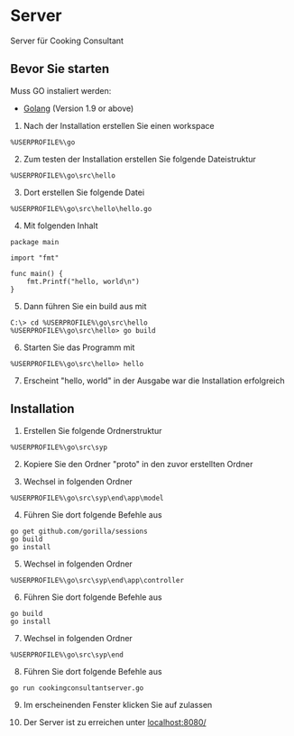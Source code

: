 # Server

Server für Cooking Consultant

## Bevor Sie starten

Muss GO instaliert werden:

- [Golang](https://golang.org/) (Version 1.9 or above)

1. Nach der Installation erstellen Sie einen workspace

```CLI
%USERPROFILE%\go
```

2. Zum testen der Installation erstellen Sie folgende Dateistruktur

```CLI
%USERPROFILE%\go\src\hello
```

3. Dort erstellen Sie folgende Datei

```CLI
%USERPROFILE%\go\src\hello\hello.go
```

4. Mit folgenden Inhalt

```GOLANG
package main

import "fmt"

func main() {
	fmt.Printf("hello, world\n")
}
```

5. Dann führen Sie ein build aus mit

```CLI
C:\> cd %USERPROFILE%\go\src\hello
%USERPROFILE%\go\src\hello> go build
```

6. Starten Sie das Programm mit

```CLI
%USERPROFILE%\go\src\hello> hello
```

7. Erscheint "hello, world" in der Ausgabe war die Installation erfolgreich

## Installation

1. Erstellen Sie folgende Ordnerstruktur

```CLI
%USERPROFILE%\go\src\syp
```

2. Kopiere Sie den Ordner "proto" in den zuvor erstellten Ordner

3. Wechsel in folgenden Ordner

```CLI
%USERPROFILE%\go\src\syp\end\app\model
```

4. Führen Sie dort folgende Befehle aus

```CLI
go get github.com/gorilla/sessions
go build
go install
```

5. Wechsel in folgenden Ordner

```CLI
%USERPROFILE%\go\src\syp\end\app\controller
```

6. Führen Sie dort folgende Befehle aus

```CLI
go build
go install
```

7. Wechsel in folgenden Ordner

```CLI
%USERPROFILE%\go\src\syp\end
```

8. Führen Sie dort folgende Befehle aus

```CLI
go run cookingconsultantserver.go
```

9. Im erscheinenden Fenster klicken Sie auf zulassen

10. Der Server ist zu erreichen unter
    [localhost:8080/](http://localhost:8080/)
